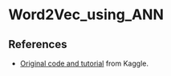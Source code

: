 # Word2Vec_using_ANN

## References

- [Original code and tutorial](https://www.kaggle.com/code/priyankdl/sentiment-analysis-imdb-torchtext-gru) from Kaggle.
